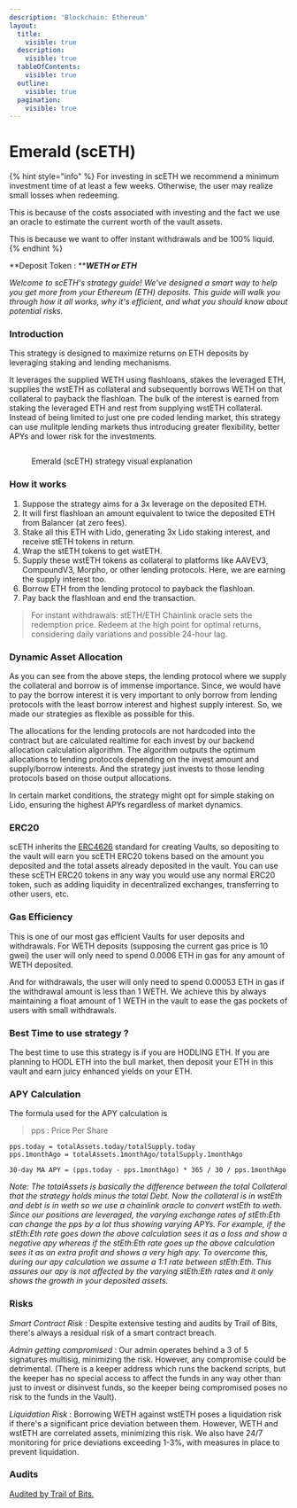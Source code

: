 ```yaml
---
description: 'Blockchain: Ethereum'
layout:
  title:
    visible: true
  description:
    visible: true
  tableOfContents:
    visible: true
  outline:
    visible: true
  pagination:
    visible: true
---
```


# Emerald (scETH)

{% hint style="info" %}
For investing in scETH we recommend a minimum investment time of at least a few weeks. Otherwise, the user may realize small losses when redeeming.

This is because of the costs associated with investing and the fact we use an oracle to estimate the current worth of the vault assets.

This is because we want to offer instant withdrawals and be 100% liquid.
{% endhint %}

**Deposit Token : **_**WETH or ETH**_

_Welcome to scETH's strategy guide! We've designed a smart way to help you get more from your Ethereum (ETH) deposits. This guide will walk you through how it all works, why it's efficient, and what you should know about potential risks._

### **Introduction**

This strategy is designed to maximize returns on ETH deposits by leveraging staking and lending mechanisms.

It leverages the supplied WETH using flashloans, stakes the leveraged ETH, supplies the wstETH as collateral and subsequently borrows WETH on that collateral to payback the flashloan. The bulk of the interest is earned from staking the leveraged ETH and rest from supplying wstETH collateral. Instead of being limited to just one pre coded lending market, this strategy can use mulitple lending markets thus introducing greater flexibility, better APYs and lower risk for the investments.

<figure><img src="../../.gitbook/assets/IMG (1).jpg" alt=""><figcaption><p>Emerald (scETH) strategy visual explanation</p></figcaption></figure>

### **How it works**

1. Suppose the strategy aims for a 3x leverage on the deposited ETH.
2. It will first flashloan an amount equivalent to twice the deposited ETH from Balancer (at zero fees).
3. Stake all this ETH with Lido, generating 3x Lido staking interest, and receive stETH tokens in return.
4. Wrap the stETH tokens to get wstETH.
5. Supply these wstETH tokens as collateral to platforms like AAVEV3, CompoundV3, Morpho, or other lending protocols. Here, we are earning the supply interest too.
6. Borrow ETH from the lending protocol to payback the flashloan.
7. Pay back the flashloan and end the transaction.

> For instant withdrawals: stETH/ETH Chainlink oracle sets the redemption price. Redeem at the high point for optimal returns, considering daily variations and possible 24-hour lag.

### **Dynamic Asset Allocation**

As you can see from the above steps, the lending protocol where we supply the collateral and borrow is of immense importance. Since, we would have to pay the borrow interest it is very important to only borrow from lending protocols with the least borrow interest and highest supply interest. So, we made our strategies as flexible as possible for this.

The allocations for the lending protocols are not hardcoded into the contract but are calculated realtime for each invest by our backend allocation calculation algorithm. The algorithm outputs the optimum allocations to lending protocols depending on the invest amount and supply/borrow interests. And the strategy just invests to those lending protocols based on those output allocations.

In certain market conditions, the strategy might opt for simple staking on Lido, ensuring the highest APYs regardless of market dynamics.

### **ERC20**

scETH inherits the [ERC4626](https://ethereum.org/en/developers/docs/standards/tokens/erc-4626/) standard for creating Vaults, so depositing to the vault will earn you scETH ERC20 tokens based on the amount you deposited and the total assets already deposited in the vault. You can use these scETH ERC20 tokens in any way you would use any normal ERC20 token, such as adding liquidity in decentralized exchanges, transferring to other users, etc.

### **Gas Efficiency**

This is one of our most gas efficient Vaults for user deposits and withdrawals. For WETH deposits (supposing the current gas price is 10 gwei) the user will only need to spend 0.0006 ETH in gas for any amount of WETH deposited.

And for withdrawals, the user will only need to spend 0.00053 ETH in gas if the withdrawal amount is less than 1 WETH. We achieve this by always maintaining a float amount of 1 WETH in the vault to ease the gas pockets of users with small withdrawals.

### **Best Time to use strategy ?**

The best time to use this strategy is if you are HODLING ETH. If you are planning to HODL ETH into the bull market, then deposit your ETH in this vault and earn juicy enhanced yields on your ETH.

### APY Calculation

The formula used for the APY calculation is

> pps : Price Per Share

```
pps.today = totalAssets.today/totalSupply.today
pps.1monthAgo = totalAssets.1monthAgo/totalSupply.1monthAgo

30-day MA APY = (pps.today - pps.1monthAgo) * 365 / 30 / pps.1monthAgo
```

_Note: The totalAssets is basically the difference between the total Collateral that the strategy holds minus the total Debt. Now the collateral is in wstEth and debt is in weth so we use a chainlink oracle to convert wstEth to weth. Since our positions are leveraged, the varying exchange rates of stEth:Eth can change the pps by a lot thus showing varying APYs. For example, if the stEth:Eth rate goes down the above calculation sees it as a loss and show a negative apy whereas if the stEth:Eth rate goes up the above calculation sees it as an extra profit and shows a very high apy. To overcome this, during our apy calculation we assume a 1:1 rate between stEth:Eth. This assures our apy is not affected by the varying stEth:Eth rates and it only shows the growth in your deposited assets._&#x20;

### **Risks**

_Smart Contract Risk_ : Despite extensive testing and audits by Trail of Bits, there's always a residual risk of a smart contract breach.

_Admin getting compromised_ : Our admin operates behind a 3 of 5 signatures multisig, minimizing the risk. However, any compromise could be detrimental. (There is a keeper address which runs the backend scripts, but the keeper has no special access to affect the funds in any way other than just to invest or disinvest funds, so the keeper being compromised poses no risk to the funds in the Vault).

_Liquidation Risk_ : Borrowing WETH against wstETH poses a liquidation risk if there's a significant price deviation between them. However, WETH and wstETH are correlated assets, minimizing this risk. We also have 24/7 monitoring for price deviations exceeding 1-3%, with measures in place to prevent liquidation.

### **Audits**

[Audited by Trail of Bits.](https://github.com/trailofbits/publications/blob/master/reviews/2023-07-sandclock-securityreview.pdf)
